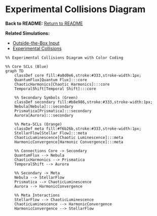# Experimental Collisions Diagram

**Back to README:** [Return to README](../README.md)  

**Related Simulations:**  
- [Outside-the-Box Input](../simulations/outside_the_box.md)  
- [Experimental Collisions](../simulations/experimental_collisions.md)

```mermaid
%% Experimental Collisions Diagram with Color Coding

%% Core SCLs (Blue)
graph TD
    classDef core fill:#a8d0e6,stroke:#333,stroke-width:1px;
    QuantumFlux[Quantum Flux]:::core
    ChaoticHarmonics[Chaotic Harmonics]:::core
    TemporalShift[Temporal Shift]:::core

    %% Secondary Symbols (Green)
    classDef secondary fill:#b8e986,stroke:#333,stroke-width:1px;
    Nebula[Nebula]:::secondary
    Prismatica[Prismatica]:::secondary
    Aurora[Aurora]:::secondary

    %% Meta-SCLs (Orange)
    classDef meta fill:#f6b26b,stroke:#333,stroke-width:1px;
    StellarFlow[Stellar Flow]:::meta
    ChaoticLuminescence[Chaotic Luminescence]:::meta
    HarmonicConvergence[Harmonic Convergence]:::meta

    %% Connections Core -> Secondary
    QuantumFlux --> Nebula
    ChaoticHarmonics --> Prismatica
    TemporalShift --> Aurora

    %% Secondary -> Meta
    Nebula --> StellarFlow
    Prismatica --> ChaoticLuminescence
    Aurora --> HarmonicConvergence

    %% Meta Interactions
    StellarFlow --> ChaoticLuminescence
    ChaoticLuminescence --> HarmonicConvergence
    HarmonicConvergence --> StellarFlow
